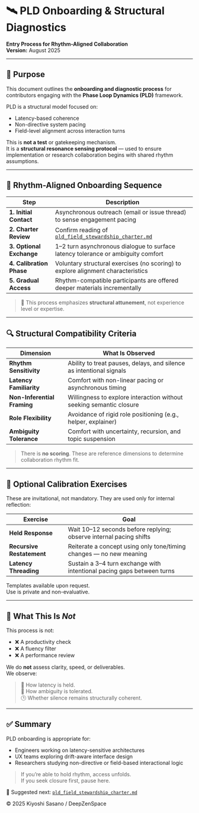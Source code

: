 # 🛰️ PLD Onboarding & Structural Diagnostics  
**Entry Process for Rhythm-Aligned Collaboration**  
**Version:** August 2025

---

## 🎯 Purpose

This document outlines the **onboarding and diagnostic process** for contributors engaging with the **Phase Loop Dynamics (PLD)** framework.

PLD is a structural model focused on:

- Latency-based coherence  
- Non-directive system pacing  
- Field-level alignment across interaction turns  

This is **not a test** or gatekeeping mechanism.  
It is a **structural resonance sensing protocol** — used to ensure implementation or research collaboration begins with shared rhythm assumptions.

---

## 🔄 Rhythm-Aligned Onboarding Sequence

| Step                      | Description |
|---------------------------|-------------|
| **1. Initial Contact**      | Asynchronous outreach (email or issue thread) to sense engagement pacing |
| **2. Charter Review**       | Confirm reading of [`pld_field_stewardship_charter.md`](./pld_field_stewardship_charter.md) |
| **3. Optional Exchange**    | 1–2 turn asynchronous dialogue to surface latency tolerance or ambiguity comfort |
| **4. Calibration Phase**    | Voluntary structural exercises (no scoring) to explore alignment characteristics |
| **5. Gradual Access**       | Rhythm-compatible participants are offered deeper materials incrementally |

> 📌 This process emphasizes **structural attunement**, not experience level or expertise.

---

## 🔍 Structural Compatibility Criteria

| Dimension               | What Is Observed                                     |
|-------------------------|------------------------------------------------------|
| **Rhythm Sensitivity**    | Ability to treat pauses, delays, and silence as intentional signals |
| **Latency Familiarity**   | Comfort with non-linear pacing or asynchronous timing |
| **Non-Inferential Framing** | Willingness to explore interaction without seeking semantic closure |
| **Role Flexibility**      | Avoidance of rigid role positioning (e.g., helper, explainer) |
| **Ambiguity Tolerance**   | Comfort with uncertainty, recursion, and topic suspension |

> There is **no scoring**. These are reference dimensions to determine collaboration rhythm fit.

---

## 🧪 Optional Calibration Exercises

These are invitational, not mandatory. They are used only for internal reflection:

| Exercise                  | Goal |
|---------------------------|------|
| **Held Response**         | Wait 10–12 seconds before replying; observe internal pacing shifts |
| **Recursive Restatement** | Reiterate a concept using only tone/timing changes — no new meaning |
| **Latency Threading**     | Sustain a 3–4 turn exchange with intentional pacing gaps between turns |

Templates available upon request.  
Use is private and non-evaluative.

---

## 🚫 What This Is *Not*

This process is not:

- ❌ A productivity check  
- ❌ A fluency filter  
- ❌ A performance review  

We do **not** assess clarity, speed, or deliverables.  
We observe:

> 💬 How latency is held.  
> 🔁 How ambiguity is tolerated.  
> 🕒 Whether silence remains structurally coherent.

---

## ✅ Summary

PLD onboarding is appropriate for:

- Engineers working on latency-sensitive architectures  
- UX teams exploring drift-aware interface design  
- Researchers studying non-directive or field-based interactional logic  

> If you’re able to hold rhythm, access unfolds.  
> If you seek closure first, pause here.

📎 Suggested next: [`pld_field_stewardship_charter.md`](./pld_field_stewardship_charter.md)

© 2025 Kiyoshi Sasano / DeepZenSpace
